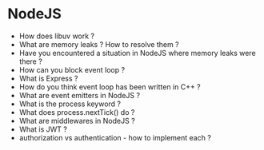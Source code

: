# NodeJS

- How does libuv work ?
- What are memory leaks ? How to resolve them ? 
- Have you encountered a situation in NodeJS where memory leaks were there ?
- How can you block event loop ?
- What is Express ?
- How do you think event loop has been written in C++ ?
- What are event emitters in NodeJS ?
- What is the process keyword ?
- What does process.nextTick() do ?
- What are middlewares in NodeJS ?
- What is JWT ?
- authorization vs authentication - how to implement each ?
